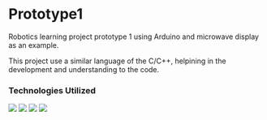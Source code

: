 # Prototype1
Robotics learning project prototype 1 using Arduino and microwave display as an example.

This project use a similar language of the C/C++, helpining in the development and understanding to the code.

### Technologies Utilized

<div>
  <img loading="lazy" src="https://img.shields.io/badge/Arduino-00979D?style=for-the-badge&logo=Arduino&logoColor=31b6a8&color=black">
  <img src="https://img.shields.io/badge/C%2B%2B-00599C?style=for-the-badge&logo=c%2B%2B&logoColor=blue&color=black"/>
  <img loading="lazy" src="https://img.shields.io/badge/Arduino_IDE-00979D?style=for-the-badge&logo=arduino&logoColor=31b6a8&color=black">
  <img loading="lazy" src="https://img.shields.io/badge/Visual_Studio-5C2D91?style=for-the-badge&logo=visual%20studio&logoColor=purple&color=black">
</div>
